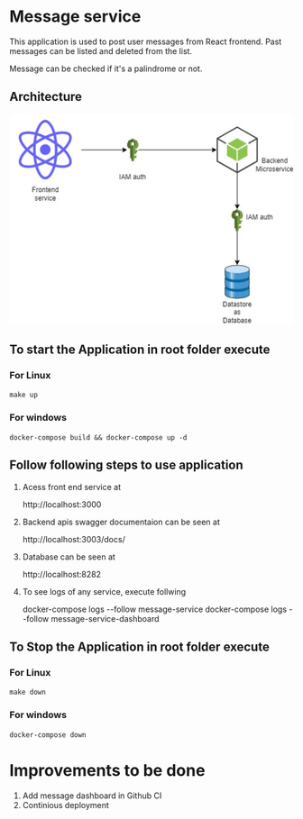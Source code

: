 # Message service

This application is used to post user messages from React frontend. Past messages can be listed and deleted from the list.

Message can be checked if it's a palindrome or not.


## Architecture

![Architecture diagram](./arc.jpg)

## To start the Application in root folder execute


### For Linux

    make up

### For windows

    docker-compose build && docker-compose up -d

## Follow following steps to use application 

1. Acess front end service at

    http://localhost:3000

2. Backend apis swagger documentaion can be seen at

    http://localhost:3003/docs/

3. Database can be seen at 

    http://localhost:8282

4. To see logs of any service, execute follwing 

    docker-compose logs --follow message-service
    docker-compose logs --follow message-service-dashboard

## To Stop the Application in root folder execute


### For Linux

    make down

### For windows

    docker-compose down

# Improvements to be done

1. Add message dashboard in Github CI
2. Continious deployment
